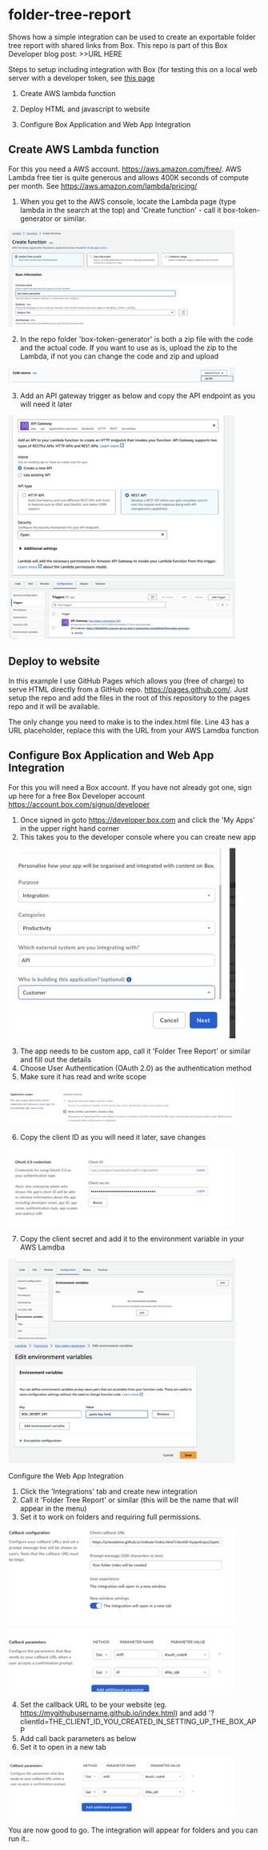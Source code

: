 # folder-tree-report
Shows how a simple integration can be used to create an exportable folder tree report with shared links from Box. This repo is part of this Box Developer blog post: >>URL HERE

Steps to setup including integration with Box (for testing this on a local web server with a developer token, see <a href='README_SIMPLE.md'>this page</a>

1. Create AWS lambda function

2. Deploy HTML and javascript to website

3. Configure Box Application and Web App Integration


## Create AWS Lambda function
For this you need a AWS account. https://aws.amazon.com/free/. AWS Lambda free tier is quite generous and allows 400K seconds of compute per month. See https://aws.amazon.com/lambda/pricing/

1. When you get to the AWS console, locate the Lambda page (type lambda in the search at the top) and 'Create function' - call it box-token-generator or similar. 

<img src="/img/lambda1.png" width="90%" height="90%">

2. In the repo folder 'box-token-generator' is both a zip file with the code and the actual code. If you want to use as is, upload the zip to the Lambda, if not you can change the code and zip and upload

<img src="/img/lambda2.png" width="90%" height="90%">

3. Add an API gateway trigger as below and copy the API endpoint as you will need it later

<img src="/img/lambda3.png" width="90%" height="90%">

<img src="/img/lambda4.png" width="90%" height="90%">

## Deploy to website
In this example I use GitHub Pages which allows you (free of charge) to serve HTML directly from a GitHub repo. https://pages.github.com/. Just setup the repo and add the files in the root of this repository to the pages repo and it will be available. 

The only change you need to make is to the index.html file. Line 43 has a URL placeholder, replace this with the URL from your AWS Lamdba function


## Configure Box Application and Web App Integration
For this you will need a Box account. If you have not already got one, sign up here for a free Box Developer account https://account.box.com/signup/developer

1. Once signed in goto https://developer.box.com and click the 'My Apps' in the upper right hand corner
2. This takes you to the developer console where you can create new app

<img src="/img/box1.png" width="90%" height="90%">

3. The app needs to be custom app, call it 'Folder Tree Report' or similar and fill out the details
4. Choose User Authentication (OAuth 2.0) as the authentication method
5. Make sure it has read and write scope

<img src="/img/box2.png" width="90%" height="90%">

6. Copy the client ID as you will need it later, save changes

<img src="/img/box4.png" width="90%" height="90%">

7. Copy the client secret and add it to the environment variable in your AWS Lamdba

<img src="/img/env1.png" width="90%" height="90%">

<img src="/img/env2.png" width="90%" height="90%">

Configure the Web App Integration
1. Click the 'Integrations' tab and create new integration
2. Call it 'Folder Tree Report' or similar (this will be the name that will appear in the menu)
3. Set it to work on folders and requiring full permissions. 

<img src="/img/box6.png" width="90%" height="90%">

4. Set the callback URL to be your website  (eg. https://mygithubusername.github.io/index.html) and add '?clientId=THE_CLIENT_ID_YOU_CREATED_IN_SETTING_UP_THE_BOX_APP
5. Add call back parameters as below
6. Set it to open in a new tab

<img src="/img/box3.png" width="90%" height="90%">

You are now good to go. The integration will appear for folders and you can run it.. 
